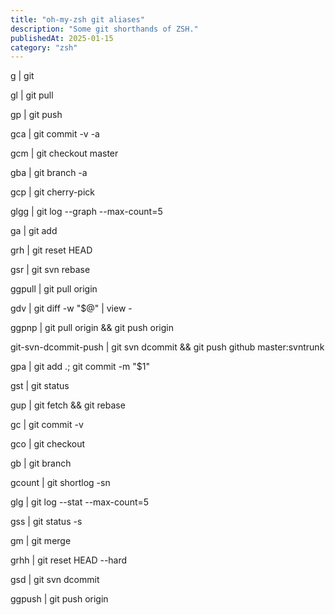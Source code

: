 ```yaml
---
title: "oh-my-zsh git aliases"
description: "Some git shorthands of ZSH."
publishedAt: 2025-01-15
category: "zsh"
---
```


g | git 

gl | git pull 

gp | git push 

gca | git commit -v -a  

gcm | git checkout master 

gba | git branch -a 

gcp | git cherry-pick 

glgg | git log --graph --max-count=5  

ga | git add  

grh | git reset HEAD  

gsr | git svn rebase  

ggpull | git pull origin  

gdv | git diff -w "$@" | view - 

ggpnp | git pull origin && git push origin  

git-svn-dcommit-push | git svn dcommit && git push github master:svntrunk 

gpa | git add .; git commit -m "$1" 

gst | git status  

gup | git fetch && git rebase 

gc | git commit -v  

gco | git checkout  

gb | git branch 

gcount | git shortlog -sn 

glg | git log --stat --max-count=5  

gss | git status -s 

gm | git merge  

grhh | git reset HEAD --hard  

gsd | git svn dcommit 

ggpush | git push origin  
